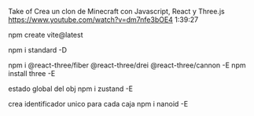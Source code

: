 Take of Crea un clon de Minecraft con Javascript, React y Three.js
https://www.youtube.com/watch?v=dm7nfe3bOE4
1:39:27

npm create vite@latest

npm i standard -D

npm i @react-three/fiber @react-three/drei @react-three/cannon -E
npm install three -E

estado global del obj
npm i zustand -E

crea identificador unico para cada caja
npm i nanoid -E